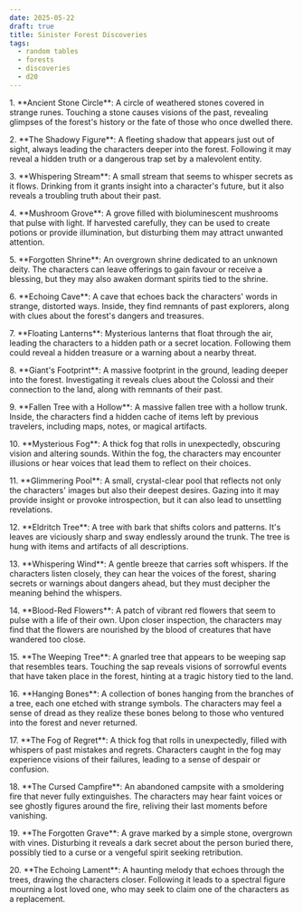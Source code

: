 ```yaml
---
date: 2025-05-22
draft: true
title: Sinister Forest Discoveries
tags:
  - random tables
  - forests
  - discoveries
  - d20
---
```

1\. \*\*Ancient Stone Circle\*\*: A circle of weathered stones covered in strange runes. Touching a stone causes visions of the past, revealing glimpses of the forest's history or the fate of those who once dwelled there.

2\. \*\*The Shadowy Figure\*\*: A fleeting shadow that appears just out of sight, always leading the characters deeper into the forest. Following it may reveal a hidden truth or a dangerous trap set by a malevolent entity.

3\. \*\*Whispering Stream\*\*: A small stream that seems to whisper secrets as it flows. Drinking from it grants insight into a character's future, but it also reveals a troubling truth about their past.

4\. \*\*Mushroom Grove\*\*: A grove filled with bioluminescent mushrooms that pulse with light. If harvested carefully, they can be used to create potions or provide illumination, but disturbing them may attract unwanted attention.

5\. \*\*Forgotten Shrine\*\*: An overgrown shrine dedicated to an unknown deity. The characters can leave offerings to gain favour or receive a blessing, but they may also awaken dormant spirits tied to the shrine.

6\. \*\*Echoing Cave\*\*: A cave that echoes back the characters' words in strange, distorted ways. Inside, they find remnants of past explorers, along with clues about the forest's dangers and treasures.

7\. \*\*Floating Lanterns\*\*: Mysterious lanterns that float through the air, leading the characters to a hidden path or a secret location. Following them could reveal a hidden treasure or a warning about a nearby threat.

8\. \*\*Giant's Footprint\*\*: A massive footprint in the ground, leading deeper into the forest. Investigating it reveals clues about the Colossi and their connection to the land, along with remnants of their past.

9\. \*\*Fallen Tree with a Hollow\*\*: A massive fallen tree with a hollow trunk. Inside, the characters find a hidden cache of items left by previous travelers, including maps, notes, or magical artifacts.

10\. \*\*Mysterious Fog\*\*: A thick fog that rolls in unexpectedly, obscuring vision and altering sounds. Within the fog, the characters may encounter illusions or hear voices that lead them to reflect on their choices.

11\. \*\*Glimmering Pool\*\*: A small, crystal-clear pool that reflects not only the characters' images but also their deepest desires. Gazing into it may provide insight or provoke introspection, but it can also lead to unsettling revelations.

12\. \*\*Eldritch Tree\*\*: A tree with bark that shifts colors and patterns. It's leaves are viciously sharp and sway endlessly around the trunk. The tree is hung with items and artifacts of all descriptions.

13\. \*\*Whispering Wind\*\*: A gentle breeze that carries soft whispers. If the characters listen closely, they can hear the voices of the forest, sharing secrets or warnings about dangers ahead, but they must decipher the meaning behind the whispers.

14\. \*\*Blood-Red Flowers\*\*: A patch of vibrant red flowers that seem to pulse with a life of their own. Upon closer inspection, the characters may find that the flowers are nourished by the blood of creatures that have wandered too close.

15\. \*\*The Weeping Tree\*\*: A gnarled tree that appears to be weeping sap that resembles tears. Touching the sap reveals visions of sorrowful events that have taken place in the forest, hinting at a tragic history tied to the land.

16\. \*\*Hanging Bones\*\*: A collection of bones hanging from the branches of a tree, each one etched with strange symbols. The characters may feel a sense of dread as they realize these bones belong to those who ventured into the forest and never returned.

17\. \*\*The Fog of Regret\*\*: A thick fog that rolls in unexpectedly, filled with whispers of past mistakes and regrets. Characters caught in the fog may experience visions of their failures, leading to a sense of despair or confusion.

18\. \*\*The Cursed Campfire\*\*: An abandoned campsite with a smoldering fire that never fully extinguishes. The characters may hear faint voices or see ghostly figures around the fire, reliving their last moments before vanishing.

19\. \*\*The Forgotten Grave\*\*: A grave marked by a simple stone, overgrown with vines. Disturbing it reveals a dark secret about the person buried there, possibly tied to a curse or a vengeful spirit seeking retribution.

20\. \*\*The Echoing Lament\*\*: A haunting melody that echoes through the trees, drawing the characters closer. Following it leads to a spectral figure mourning a lost loved one, who may seek to claim one of the characters as a replacement.